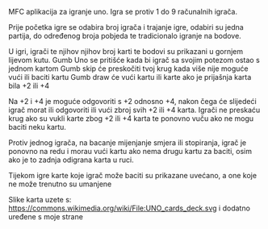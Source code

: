 MFC aplikacija za igranje uno. Igra se protiv 1 do 9 računalnih igrača.

Prije početka igre se odabira broj igrača i trajanje igre, odabiri su jedna partija, do određenog broja pobjeda te tradicionalo igranje na bodove.

U igri, igrači te njihov njihov broj karti te bodovi su prikazani u gornjem lijevom kutu. 
Gumb Uno se pritišće kada bi igrač sa svojim potezom ostao s jednom kartom
Gumb skip će preskočiti tvoj krug kada više nije moguće vući ili baciti kartu
Gumb draw će vući kartu ili karte ako je prijašnja karta bila +2 ili +4

Na +2 i +4 je moguće odgovoriti s +2 odnosno +4, nakon čega će slijedeći igrač morat ili odgovoriti ili vući zbroj svih +2 ili +4 karta.
Igrači ne preskaću krug ako su vukli karte zbog +2 ili +4 karta te ponovno vuču ako ne mogu baciti neku kartu.

Protiv jednog igrača, na bacanje mijenjanje smjera ili stopiranja, igrač je ponovno na redu i morau vući kartu ako nema drugu kartu za baciti, osim ako je to zadnja odigrana karta u ruci.

Tijekom igre karte koje igrač može baciti su prikazane uvećano, a one koje ne može trenutno su umanjene


Slike karta uzete s: https://commons.wikimedia.org/wiki/File:UNO_cards_deck.svg i dodatno uređene s moje strane
